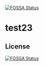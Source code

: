 [![FOSSA Status](https://app.fossa.com/api/projects/git%2Bgithub.com%2Fkbhandari2022%2Ftest23.svg?type=shield)](https://app.fossa.com/projects/git%2Bgithub.com%2Fkbhandari2022%2Ftest23?ref=badge_shield)

# test23

## License
[![FOSSA Status](https://app.fossa.com/api/projects/git%2Bgithub.com%2Fkbhandari2022%2Ftest23.svg?type=large)](https://app.fossa.com/projects/git%2Bgithub.com%2Fkbhandari2022%2Ftest23?ref=badge_large)